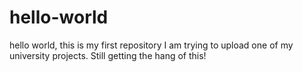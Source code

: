 # hello-world
hello world, this is my first repository
I am trying to upload one of my university projects.
Still getting the hang of this!
